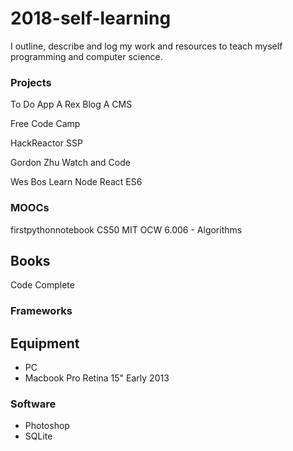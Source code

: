 # 2018-self-learning
I outline, describe and log my work and resources to teach myself programming and computer science.

### Projects

To Do App
A Rex Blog
A CMS


Free Code Camp

HackReactor SSP

Gordon Zhu Watch and Code

Wes Bos
  Learn Node
  React
  ES6
  
  
### MOOCs

firstpythonnotebook
CS50
MIT OCW 6.006 - Algorithms

## Books
Code Complete

        
### Frameworks

## Equipment
* PC
* Macbook Pro Retina 15" Early 2013

### Software
* Photoshop
* SQLite
